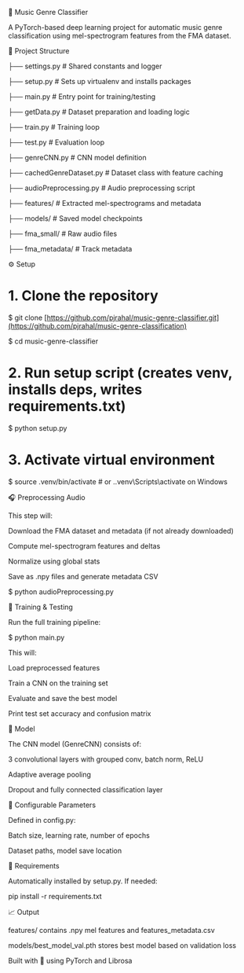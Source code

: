 🎵 Music Genre Classifier

A PyTorch-based deep learning project for automatic music genre classification using mel-spectrogram features from the FMA dataset.

📁 Project Structure

├── settings.py               # Shared constants and logger

├── setup.py                  # Sets up virtualenv and installs packages

├── main.py                   # Entry point for training/testing

├── getData.py                # Dataset preparation and loading logic

├── train.py                  # Training loop

├── test.py                   # Evaluation loop

├── genreCNN.py               # CNN model definition

├── cachedGenreDataset.py     # Dataset class with feature caching

├── audioPreprocessing.py     # Audio preprocessing script

├── features/                 # Extracted mel-spectrograms and metadata

├── models/                   # Saved model checkpoints

├── fma_small/                # Raw audio files

├── fma_metadata/             # Track metadata

⚙️ Setup

# 1. Clone the repository
$ git clone [https://github.com/pjrahal/music-genre-classifier.git](https://github.com/pjrahal/music-genre-classification)

$ cd music-genre-classifier

# 2. Run setup script (creates venv, installs deps, writes requirements.txt)
$ python setup.py

# 3. Activate virtual environment
$ source .venv/bin/activate   # or .\.venv\Scripts\activate on Windows

🎧 Preprocessing Audio

This step will:

Download the FMA dataset and metadata (if not already downloaded)

Compute mel-spectrogram features and deltas

Normalize using global stats

Save as .npy files and generate metadata CSV

$ python audioPreprocessing.py

🚀 Training & Testing

Run the full training pipeline:

$ python main.py

This will:

Load preprocessed features

Train a CNN on the training set

Evaluate and save the best model

Print test set accuracy and confusion matrix

🧠 Model

The CNN model (GenreCNN) consists of:

3 convolutional layers with grouped conv, batch norm, ReLU

Adaptive average pooling

Dropout and fully connected classification layer

📝 Configurable Parameters

Defined in config.py:

Batch size, learning rate, number of epochs

Dataset paths, model save location

📄 Requirements

Automatically installed by setup.py. If needed:

pip install -r requirements.txt

📈 Output

features/ contains .npy mel features and features_metadata.csv

models/best_model_val.pth stores best model based on validation loss

Built with 💙 using PyTorch and Librosa

